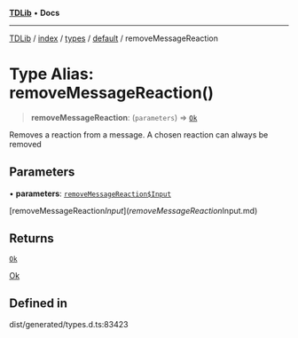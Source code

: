 [**TDLib**](../../../../../../README.md) • **Docs**

***

[TDLib](../../../../../../modules.md) / [index](../../../../../README.md) / [types](../../../README.md) / [default](../README.md) / removeMessageReaction

# Type Alias: removeMessageReaction()

> **removeMessageReaction**: (`parameters`) => [`Ok`](Ok-1.md)

Removes a reaction from a message. A chosen reaction can always be removed

## Parameters

• **parameters**: [`removeMessageReaction$Input`](removeMessageReaction$Input.md)

[removeMessageReaction$Input](removeMessageReaction$Input.md)

## Returns

[`Ok`](Ok-1.md)

[Ok](Ok-1.md)

## Defined in

dist/generated/types.d.ts:83423
